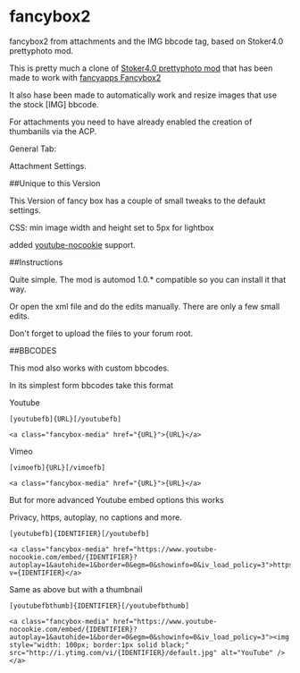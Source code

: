 fancybox2
=========

fancybox2 from attachments and the IMG bbcode tag, based on Stoker4.0 prettyphoto mod.

This is pretty much a clone of [Stoker4.0 prettyphoto mod](http://www.phpbb3bbcodes.com/viewforum.php?f=31) that has been made to work with [fancyapps Fancybox2](http://fancyapps.com/fancybox/)

It also hase been made to automatically work and resize images that use the stock [IMG] bbcode.

For attachments you need to have already enabled the creation of thumbanils via the ACP.

General Tab:

Attachment Settings.

##Unique to this Version

This Version of fancy box has a couple of small tweaks to the defaukt settings.

CSS: min image width and height set to 5px for lightbox

added [youtube-nocookie](https://github.com/fancyapps/fancyBox/pull/460) support.

##Instructions

Quite simple. The mod is automod 1.0.* compatible so you can install it that way.

Or open the xml file and do the edits manually. There are only a few small edits.

Don't forget to upload the files to your forum root.

##BBCODES

This mod also works with custom bbcodes.

In its simplest form bbcodes take this format

Youtube
```
[youtubefb]{URL}[/youtubefb]
```
```
<a class="fancybox-media" href="{URL}">{URL}</a>
```

Vimeo

```
[vimoefb]{URL}[/vimoefb]
```
```
<a class="fancybox-media" href="{URL}">{URL}</a>
```

But for more advanced Youtube embed options this works

Privacy, https, autoplay, no captions and more.
```
[youtubefb]{IDENTIFIER}[/youtubefb]
```
```
<a class="fancybox-media" href="https://www.youtube-nocookie.com/embed/{IDENTIFIER}?autoplay=1&autohide=1&border=0&egm=0&showinfo=0&iv_load_policy=3">https://www.youtube.com/watch?v={IDENTIFIER}</a>
```

Same as above but with a thumbnail
```
[youtubefbthumb]{IDENTIFIER}[/youtubefbthumb]
```
```
<a class="fancybox-media" href="https://www.youtube-nocookie.com/embed/{IDENTIFIER}?autoplay=1&autohide=1&border=0&egm=0&showinfo=0&iv_load_policy=3"><img style="width: 100px; border:1px solid black;" src="http://i.ytimg.com/vi/{IDENTIFIER}/default.jpg" alt="YouTube" /></a>
```


